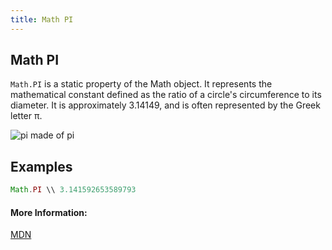 ```yaml
---
title: Math PI
---
```

## Math PI

``Math.PI`` is a static property of the Math object. It represents the mathematical constant defined as the ratio of a circle's circumference to its diameter. It is approximately 3.14149, and is often represented by the Greek letter &pi;. 


![pi made of pi](https://c1.staticflickr.com/2/1207/3352784321_0d648bec78.jpg)

## Examples

```js
Math.PI \\ 3.141592653589793
```

#### More Information:
<a href='https://developer.mozilla.org/en-US/docs/Web/JavaScript/Reference/Global_Objects/Math/PI' target='_blank' rel='nofollow'>MDN</a>
